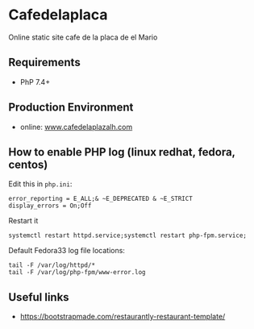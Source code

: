 # Cafedelaplaca
Online static site cafe de la placa de el Mario

## Requirements
+ PhP 7.4+

## Production Environment
+ online: www.cafedelaplazalh.com

## How to enable PHP log (linux redhat, fedora, centos)
Edit this in ```php.ini```:
```
error_reporting = E_ALL;& ~E_DEPRECATED & ~E_STRICT
display_errors = On;Off
```
Restart it
```
systemctl restart httpd.service;systemctl restart php-fpm.service;
```
Default Fedora33 log file locations:
```
tail -F /var/log/httpd/*
tail -F /var/log/php-fpm/www-error.log
```

## Useful links

+ https://bootstrapmade.com/restaurantly-restaurant-template/
